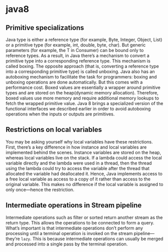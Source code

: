 # java8
## Primitive specializations 
Java type is either a reference type (for example, Byte, Integer, Object, List) or a primitive type (for example, int, double, byte, char). But generic parameters (for example, the T in Consumer<T>) can be bound only to reference types. As a result, in Java there’s a mechanism to convert a primitive type into a corresponding reference type. This mechanism is called boxing. The opposite approach (that is, converting a reference type into a corresponding primitive type) is called unboxing. Java also has an autoboxing mechanism to facilitate the task for programmers: boxing and unboxing operations are done automatically.
But this comes with a performance cost. Boxed values are essentially a wrapper around primitive types and are stored on the heap(dynamic memory allocation). Therefore, boxed values use more memory and require additional memory lookups to fetch the wrapped primitive value.
Java 8 brings a specialized version of the functional interfaces we described earlier in order to avoid autoboxing operations when the inputs or outputs are primitives.

## Restrictions on local variables  
You may be asking yourself why local variables have these restrictions. First, there’s a key difference in how instance and local variables are implemented behind the scenes. Instance variables are stored on the heap, whereas local variables live on the stack. If a lambda could access the local variable directly and the lambda were used in a thread, then the thread using the lambda could try to access the variable after the thread that allocated the variable had deallocated it. Hence, Java implements access to a free local variable as access to a copy of it rather than access to the original variable. This makes no difference if the local variable is assigned to only once—hence the restriction.

## Intermediate operations in Stream pipeline
Intermediate operations such as filter or sorted return another stream as the return type. This allows the operations to be connected to form a query. What’s important is that intermediate operations don’t perform any processing until a terminal operation is invoked on the stream pipeline—they’re ``lazy``. This is because intermediate operations can usually be merged and processed into a single pass by the terminal operation.
